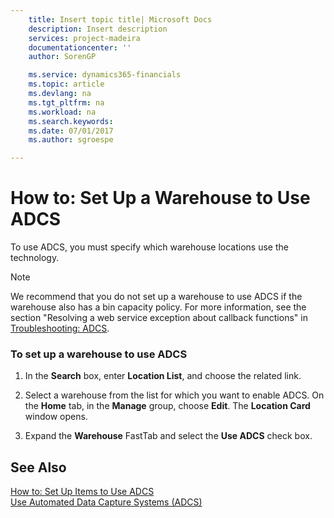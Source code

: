 ```yaml
---
    title: Insert topic title| Microsoft Docs
    description: Insert description
    services: project-madeira
    documentationcenter: ''
    author: SorenGP

    ms.service: dynamics365-financials
    ms.topic: article
    ms.devlang: na
    ms.tgt_pltfrm: na
    ms.workload: na
    ms.search.keywords:
    ms.date: 07/01/2017
    ms.author: sgroespe

---
```

# How to: Set Up a Warehouse to Use ADCS
To use ADCS, you must specify which warehouse locations use the technology.  
  
> [!NOTE]  
>  We recommend that you do not set up a warehouse to use ADCS if the warehouse also has a bin capacity policy. For more information, see the section "Resolving a web service exception about callback functions" in [Troubleshooting: ADCS](../Troubleshooting:%20ADCS.md).  
  
### To set up a warehouse to use ADCS  
  
1.  In the **Search** box, enter **Location List**, and choose the related link.  
  
2.  Select a warehouse from the list for which you want to enable ADCS. On the **Home** tab, in the **Manage** group, choose **Edit**. The **Location Card** window opens.  
  
3.  Expand the **Warehouse** FastTab and select the **Use ADCS** check box.  
  
## See Also  
 [How to: Set Up Items to Use ADCS](../how-to-set-up-items-to-use-adcs.md)   
 [Use Automated Data Capture Systems \(ADCS\)](../use-automated-data-capture-systems-adcs-.md)